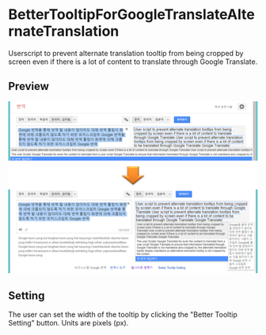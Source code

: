 # BetterTooltipForGoogleTranslateAlternateTranslation
Userscript to prevent alternate translation tooltip from being cropped by screen even if there is a lot of content to translate through Google Translate.

## Preview
![](https://github.com/nomomo/BetterTooltipForGoogleTranslateAlternateTranslation/blob/master/BTFGTAT_Preview.png)

## Setting
The user can set the width of the tooltip by clicking the "Better Tooltip Setting" button. Units are pixels (px).
